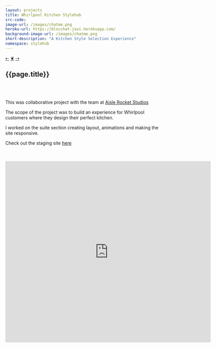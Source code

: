 ```yaml
---
layout: projects
title: Whirlpool Kitchen Stylehub
src-code:
image-url: /images/chatme.png
heroku-url: https://blocchat-javi.herokuapp.com/
background-image-url: /images/chatme.png
short-description: "A Kitchen Style Selection Experience"
namespace: stylehub
---
```

<div class="project__nav">
  <a href="/projects/2-divino.html" class="prev">&#x21E0;</a>
  <a href="/" class="home">&#10086;</a>
  <a href="/projects/3-meltedradio.html" class="next">&#x21E2;</a>
</div>
<div class="project__left">
  <div class="project__left__text">
    <h2 class="project__title">{{page.title}}</h2>
    <br>
    <br>
    <p>This was collaborative project with the team at <a href="http://aislerocket.com/" target="_blank">Aisle Rocket Studios</a></p>
    <p>The scope of the project was to build an experience for Whirlpool customers where they design their perfect kitchen.</p>
    <p>I worked on the suite section creating layout, animations and making the site responsive.</p>
    <p>Check out the staging site <a href="https://stage.whirlpool.com/kitchen/kitchen-styles.html?cache=1007" target="_blank">here</a></p>
    <br>
    <br>
  </div>  
  <div class="video-responsive">
    <iframe allowFullScreen frameborder="0" height="564" mozallowfullscreen src="https://player.vimeo.com/video/248783742" webkitAllowFullScreen width="640"></iframe>
  </div>
</div>

